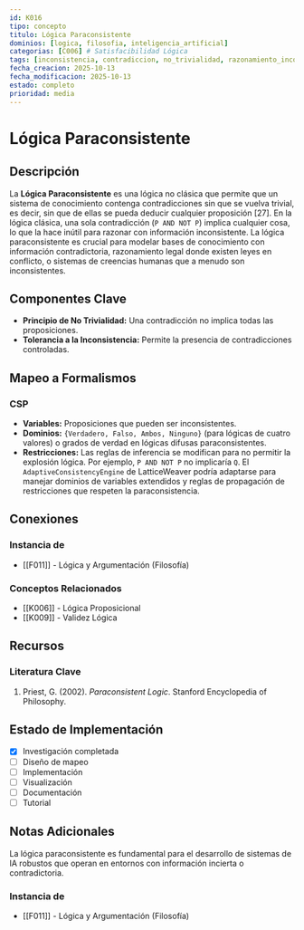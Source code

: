 ```yaml
---
id: K016
tipo: concepto
titulo: Lógica Paraconsistente
dominios: [logica, filosofia, inteligencia_artificial]
categorias: [C006] # Satisfacibilidad Lógica
tags: [inconsistencia, contradiccion, no_trivialidad, razonamiento_inconsistente]
fecha_creacion: 2025-10-13
fecha_modificacion: 2025-10-13
estado: completo
prioridad: media
---
```


# Lógica Paraconsistente

## Descripción

La **Lógica Paraconsistente** es una lógica no clásica que permite que un sistema de conocimiento contenga contradicciones sin que se vuelva trivial, es decir, sin que de ellas se pueda deducir cualquier proposición [27]. En la lógica clásica, una sola contradicción (`P AND NOT P`) implica cualquier cosa, lo que la hace inútil para razonar con información inconsistente. La lógica paraconsistente es crucial para modelar bases de conocimiento con información contradictoria, razonamiento legal donde existen leyes en conflicto, o sistemas de creencias humanas que a menudo son inconsistentes.

## Componentes Clave

-   **Principio de No Trivialidad:** Una contradicción no implica todas las proposiciones.
-   **Tolerancia a la Inconsistencia:** Permite la presencia de contradicciones controladas.

## Mapeo a Formalismos

### CSP

-   **Variables:** Proposiciones que pueden ser inconsistentes.
-   **Dominios:** `{Verdadero, Falso, Ambos, Ninguno}` (para lógicas de cuatro valores) o grados de verdad en lógicas difusas paraconsistentes.
-   **Restricciones:** Las reglas de inferencia se modifican para no permitir la explosión lógica. Por ejemplo, `P AND NOT P` no implicaría `Q`. El `AdaptiveConsistencyEngine` de LatticeWeaver podría adaptarse para manejar dominios de variables extendidos y reglas de propagación de restricciones que respeten la paraconsistencia.

## Conexiones

### Instancia de
- [[F011]] - Lógica y Argumentación (Filosofía)

### Conceptos Relacionados
- [[K006]] - Lógica Proposicional
- [[K009]] - Validez Lógica

## Recursos

### Literatura Clave
1.  Priest, G. (2002). *Paraconsistent Logic*. Stanford Encyclopedia of Philosophy.

## Estado de Implementación

- [x] Investigación completada
- [ ] Diseño de mapeo
- [ ] Implementación
- [ ] Visualización
- [ ] Documentación
- [ ] Tutorial

## Notas Adicionales

La lógica paraconsistente es fundamental para el desarrollo de sistemas de IA robustos que operan en entornos con información incierta o contradictoria.


### Instancia de
- [[F011]] - Lógica y Argumentación (Filosofía)

